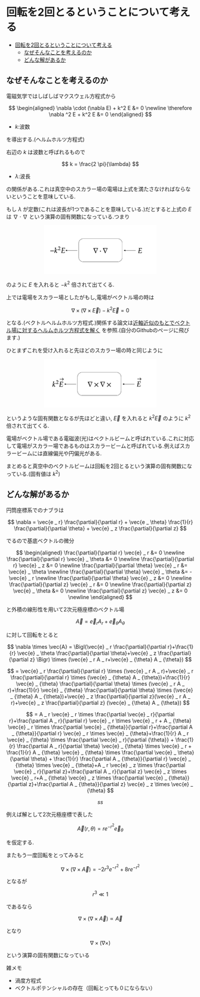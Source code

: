 # 回転を2回とるということについて考える

- [回転を2回とるということについて考える](#回転を2回とるということについて考える)
  - [なぜそんなことを考えるのか](#なぜそんなことを考えるのか)
  - [どんな解があるか](#どんな解があるか)

## なぜそんなことを考えるのか

電磁気学ではしばしばマクスウェル方程式から

$$
\begin{aligned}
\nabla \cdot (\nabla E) + k^2 E &= 0 \newline
\therefore \nabla ^2 E + k^2 E &= 0
\end{aligned}
$$

- $k:$波数

を導出する.(ヘルムホルツ方程式)

右辺の $k$ は波数と呼ばれるもので

$$
k = \frac{2 \pi}{\lambda}
$$

- $\lambda:$波長

の関係がある.これは真空中のスカラー場の電場は上式を満たさなければならないということを意味している.

もし $\lambda$ が定数(これは波長が1つであることを意味している.)だとすると上式の $E$ は $\nabla \cdot \nabla$ という演算の固有関数になっている.つまり

<div align="center">
<img src="pic\nabla_cdot_nabla.png" alt="alt text" width="300">
</div>

のように $E$ を入れると $-k^2$ 倍されて出てくる.

上では電場をスカラー場としたがもし,電場がベクトル場の時は

$$
\nabla \times (\nabla \times \vec{E}) - k^2 \vec{E} = 0
$$

となる.(ベクトルヘルムホルツ方程式.)関係する論文は[近軸近似のもとでベクトル場に対するヘルムホルツ方程式を解く](https://github.com/sk0ik/Vector_Beam_Paper_List/blob/main/README.md#%E8%BF%91%E8%BB%B8%E8%BF%91%E4%BC%BC%E3%81%AE%E3%82%82%E3%81%A8%E3%81%A7%E3%83%99%E3%82%AF%E3%83%88%E3%83%AB%E5%A0%B4%E3%81%AB%E5%AF%BE%E3%81%99%E3%82%8B%E3%83%98%E3%83%AB%E3%83%A0%E3%83%9B%E3%83%AB%E3%83%84%E6%96%B9%E7%A8%8B%E5%BC%8F%E3%82%92%E8%A7%A3%E3%81%8F)
を参照.(自分のGithubのページに飛びます.)

ひとまずこれを受け入れると先ほどのスカラー場の時と同じように

<div align="center">
<img src="pic\nabla_times_nabla_times.png" alt="alt text" width="300">
</div>

というような固有関数となるが先ほどと違い, $\vec{E}$ を入れると $k^2 \vec{E}$ のように $k^2$ 倍されて出てくる.

電場がベクトル場である電磁波(光)はベクトルビームと呼ばれている.これに対応して電場がスカラー場であるものはスカラービームと呼ばれている.例えばスカラービームには直線偏光や円偏光がある.

まとめると真空中のベクトルビームは回転を2回とるという演算の固有関数になっている.(固有値は $k^2$)

## どんな解があるか

円筒座標系でのナブラは

$$
\nabla = \vec{e _ r} \frac{\partial}{\partial r} + \vec{e _ \theta} \frac{1}{r} \frac{\partial}{\partial \theta} + \vec{e} _ z \frac{\partial}{\partial z}
$$

でるので基底ベクトルの微分

$$
\begin{aligned}
\frac{\partial}{\partial r} \vec{e} _ r
&=
0 \newline
\frac{\partial}{\partial r} \vec{e} _ \theta
&=
0 \newline
\frac{\partial}{\partial r} \vec{e} _ z
&=
0 \newline
\frac{\partial}{\partial \theta} \vec{e} _ r
&=
\vec{e} _ \theta \newline
\frac{\partial}{\partial \theta} \vec{e} _ \theta
&=
-\vec{e} _ r \newline
\frac{\partial}{\partial \theta} \vec{e} _ z
&=
0 \newline
\frac{\partial}{\partial z} \vec{e} _ r
&=
0 \newline
\frac{\partial}{\partial z} \vec{e} _ \theta
&=
0 \newline
\frac{\partial}{\partial z} \vec{e} _ z
&=
0 \newline
\end{aligned}
$$

と外積の線形性を用いて2次元極座標のベクトル場

$$
\vec{A} = \vec{e} _ r A _ r  + \vec{e} _ {\theta} A _ {\theta} 
$$

に対して回転をとると

$$
\nabla \times \vec{A} =
\Bigl(\vec{e} _ r \frac{\partial}{\partial r}+\frac{1}{r} \vec{e} _ \theta \frac{\partial}{\partial \theta}+\vec{e} _ z \frac{\partial}{\partial z} \Bigr) \times (\vec{e} _ r A _ r+\vec{e} _ {\theta} A _ {\theta})
$$

$$
= \vec{e} _ r \frac{\partial}{\partial r} \times (\vec{e} _ r A _ r)+\vec{e} _ r \frac{\partial}{\partial r} \times (\vec{e} _ {\theta} A _ {\theta})+\frac{1}{r} \vec{e} _ {\theta} \frac{\partial}{\partial \theta} \times (\vec{e} _ r A _ r)+\frac{1}{r} \vec{e} _ {\theta} \frac{\partial}{\partial \theta} \times (\vec{e} _ {\theta} A _ {\theta})+\vec{e} _ z \frac{\partial}{\partial z}(\vec{e} _ r A _ r)+\vec{e} _ z \frac{\partial}{\partial z} (\vec{e} _ {\theta} A _ {\theta})
$$

$$
= A _ r \vec{e} _ r \times \frac{\partial \vec{e} _ r}{\partial r}+\frac{\partial A _ r}{\partial r} \vec{e} _ r \times \vec{e} _ r + A _ {\theta} \vec{e} _ r \times \frac{\partial \vec{e} _ {\theta}}{\partial r}+\frac{\partial A _ {\theta}}{\partial r} \vec{e} _ r \times \vec{e} _ {\theta}+\frac{1}{r} A _ r \vec{e} _ {\theta} \times \frac{\partial \vec{e} _ r}{\partial {\theta}} + \frac{1}{r} \frac{\partial A _ r}{\partial \theta} \vec{e} _ {\theta} \times \vec{e} _ r + \frac{1}{r} A _ {\theta} \vec{e} _ {\theta} \times \frac{\partial \vec{e} _ \theta}{\partial \theta} + \frac{1}{r} \frac{\partial A _ {\theta}}{\partial r} \vec{e} _ {\theta} \times \vec{e} _ {\theta}+A _ r \vec{e} _ z \times \frac{\partial \vec{e} _ r}{\partial z}+\frac{\partial A _ r}{\partial z} \vec{e} _ z \times \vec{e} _ r+A _ {\theta} \vec{e} _ z \times \frac{\partial \vec{e} _ {\theta}}{\partial z}+\frac{\partial A _ {\theta}}{\partial z} \vec{e} _ z \times \vec{e} _ {\theta}
$$

$$
ss
$$

例えば解として2次元極座標で表した

$$
\vec{A}(r, \theta) = re^{-r^2} \vec{e} _ {\theta}
$$

を仮定する.

またもう一度回転をとってみると

$$
\nabla \times (\nabla \times \vec{A}) = -2r^3e^{-r^2} + 8re^{-r^2}
$$

となるが

$$
r^3 \ll 1
$$

であるなら

$$
\nabla \times (\nabla \times \vec{A}) \propto \vec{A}
$$

となり

$$
\nabla \times (\nabla \times)
$$

という演算の固有関数になっている

雑メモ
- 渦度方程式
- ベクトルポテンシャルの存在（回転とっても０にならない）
